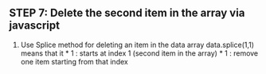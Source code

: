 ## STEP 7: Delete the second item in the array via javascript

1. Use Splice method for deleting an item in the data array
        data.splice(1,1) means that it 
            * 1 : starts at index 1 (second item in the array)
            * 1 : remove one item starting from that index
